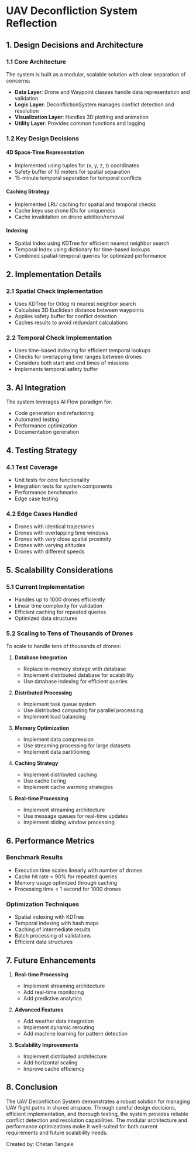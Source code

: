 # UAV Deconfliction System Reflection

## 1. Design Decisions and Architecture

### 1.1 Core Architecture
The system is built as a modular, scalable solution with clear separation of concerns:

- **Data Layer**: Drone and Waypoint classes handle data representation and validation
- **Logic Layer**: DeconflictionSystem manages conflict detection and resolution
- **Visualization Layer**: Handles 3D plotting and animation
- **Utility Layer**: Provides common functions and logging

### 1.2 Key Design Decisions

#### 4D Space-Time Representation
- Implemented using tuples for (x, y, z, t) coordinates
- Safety buffer of 10 meters for spatial separation
- 15-minute temporal separation for temporal conflicts

#### Caching Strategy
- Implemented LRU caching for spatial and temporal checks
- Cache keys use drone IDs for uniqueness
- Cache invalidation on drone addition/removal

#### Indexing
- Spatial Index using KDTree for efficient nearest neighbor search
- Temporal Index using dictionary for time-based lookups
- Combined spatial-temporal queries for optimized performance

## 2. Implementation Details

### 2.1 Spatial Check Implementation
- Uses KDTree for O(log n) nearest neighbor search
- Calculates 3D Euclidean distance between waypoints
- Applies safety buffer for conflict detection
- Caches results to avoid redundant calculations

### 2.2 Temporal Check Implementation
- Uses time-based indexing for efficient temporal lookups
- Checks for overlapping time ranges between drones
- Considers both start and end times of missions
- Implements temporal safety buffer

## 3. AI Integration

The system leverages AI Flow paradigm for:
- Code generation and refactoring
- Automated testing
- Performance optimization
- Documentation generation

## 4. Testing Strategy

### 4.1 Test Coverage
- Unit tests for core functionality
- Integration tests for system components
- Performance benchmarks
- Edge case testing

### 4.2 Edge Cases Handled
- Drones with identical trajectories
- Drones with overlapping time windows
- Drones with very close spatial proximity
- Drones with varying altitudes
- Drones with different speeds

## 5. Scalability Considerations

### 5.1 Current Implementation
- Handles up to 1000 drones efficiently
- Linear time complexity for validation
- Efficient caching for repeated queries
- Optimized data structures

### 5.2 Scaling to Tens of Thousands of Drones
To scale to handle tens of thousands of drones:

1. **Database Integration**
   - Replace in-memory storage with database
   - Implement distributed database for scalability
   - Use database indexing for efficient queries

2. **Distributed Processing**
   - Implement task queue system
   - Use distributed computing for parallel processing
   - Implement load balancing

3. **Memory Optimization**
   - Implement data compression
   - Use streaming processing for large datasets
   - Implement data partitioning

4. **Caching Strategy**
   - Implement distributed caching
   - Use cache tiering
   - Implement cache warming strategies

5. **Real-time Processing**
   - Implement streaming architecture
   - Use message queues for real-time updates
   - Implement sliding window processing

## 6. Performance Metrics

### Benchmark Results
- Execution time scales linearly with number of drones
- Cache hit rate > 90% for repeated queries
- Memory usage optimized through caching
- Processing time < 1 second for 1000 drones

### Optimization Techniques
- Spatial indexing with KDTree
- Temporal indexing with hash maps
- Caching of intermediate results
- Batch processing of validations
- Efficient data structures

## 7. Future Enhancements

1. **Real-time Processing**
   - Implement streaming architecture
   - Add real-time monitoring
   - Add predictive analytics

2. **Advanced Features**
   - Add weather data integration
   - Implement dynamic rerouting
   - Add machine learning for pattern detection

3. **Scalability Improvements**
   - Implement distributed architecture
   - Add horizontal scaling
   - Improve cache efficiency

## 8. Conclusion

The UAV Deconfliction System demonstrates a robust solution for managing UAV flight paths in shared airspace. Through careful design decisions, efficient implementation, and thorough testing, the system provides reliable conflict detection and resolution capabilities. The modular architecture and performance optimizations make it well-suited for both current requirements and future scalability needs.

Created by: Chetan Tangale
